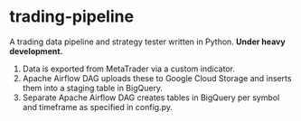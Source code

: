# trading-pipeline
A trading data pipeline and strategy tester written in Python. **Under heavy development.**

1. Data is exported from MetaTrader via a custom indicator.
2. Apache Airflow DAG uploads these to Google Cloud Storage and inserts them into a staging table in BigQuery.
3. Separate Apache Airflow DAG creates tables in BigQuery per symbol and timeframe as specified in config.py.
